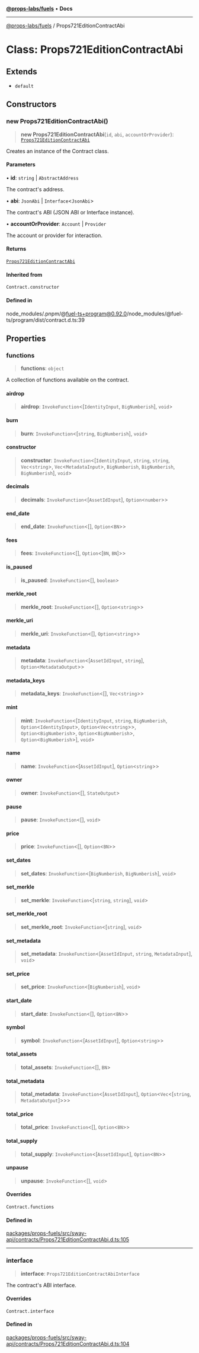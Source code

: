 [**@props-labs/fuels**](../README.md) • **Docs**

***

[@props-labs/fuels](../globals.md) / Props721EditionContractAbi

# Class: Props721EditionContractAbi

## Extends

- `default`

## Constructors

### new Props721EditionContractAbi()

> **new Props721EditionContractAbi**(`id`, `abi`, `accountOrProvider`): [`Props721EditionContractAbi`](Props721EditionContractAbi.md)

Creates an instance of the Contract class.

#### Parameters

• **id**: `string` \| `AbstractAddress`

The contract's address.

• **abi**: `JsonAbi` \| `Interface`\<`JsonAbi`\>

The contract's ABI (JSON ABI or Interface instance).

• **accountOrProvider**: `Account` \| `Provider`

The account or provider for interaction.

#### Returns

[`Props721EditionContractAbi`](Props721EditionContractAbi.md)

#### Inherited from

`Contract.constructor`

#### Defined in

node\_modules/.pnpm/@fuel-ts+program@0.92.0/node\_modules/@fuel-ts/program/dist/contract.d.ts:39

## Properties

### functions

> **functions**: `object`

A collection of functions available on the contract.

#### airdrop

> **airdrop**: `InvokeFunction`\<[`IdentityInput`, `BigNumberish`], `void`\>

#### burn

> **burn**: `InvokeFunction`\<[`string`, `BigNumberish`], `void`\>

#### constructor

> **constructor**: `InvokeFunction`\<[`IdentityInput`, `string`, `string`, `Vec`\<`string`\>, `Vec`\<`MetadataInput`\>, `BigNumberish`, `BigNumberish`, `BigNumberish`], `void`\>

#### decimals

> **decimals**: `InvokeFunction`\<[`AssetIdInput`], `Option`\<`number`\>\>

#### end\_date

> **end\_date**: `InvokeFunction`\<[], `Option`\<`BN`\>\>

#### fees

> **fees**: `InvokeFunction`\<[], `Option`\<[`BN`, `BN`]\>\>

#### is\_paused

> **is\_paused**: `InvokeFunction`\<[], `boolean`\>

#### merkle\_root

> **merkle\_root**: `InvokeFunction`\<[], `Option`\<`string`\>\>

#### merkle\_uri

> **merkle\_uri**: `InvokeFunction`\<[], `Option`\<`string`\>\>

#### metadata

> **metadata**: `InvokeFunction`\<[`AssetIdInput`, `string`], `Option`\<`MetadataOutput`\>\>

#### metadata\_keys

> **metadata\_keys**: `InvokeFunction`\<[], `Vec`\<`string`\>\>

#### mint

> **mint**: `InvokeFunction`\<[`IdentityInput`, `string`, `BigNumberish`, `Option`\<`IdentityInput`\>, `Option`\<`Vec`\<`string`\>\>, `Option`\<`BigNumberish`\>, `Option`\<`BigNumberish`\>, `Option`\<`BigNumberish`\>], `void`\>

#### name

> **name**: `InvokeFunction`\<[`AssetIdInput`], `Option`\<`string`\>\>

#### owner

> **owner**: `InvokeFunction`\<[], `StateOutput`\>

#### pause

> **pause**: `InvokeFunction`\<[], `void`\>

#### price

> **price**: `InvokeFunction`\<[], `Option`\<`BN`\>\>

#### set\_dates

> **set\_dates**: `InvokeFunction`\<[`BigNumberish`, `BigNumberish`], `void`\>

#### set\_merkle

> **set\_merkle**: `InvokeFunction`\<[`string`, `string`], `void`\>

#### set\_merkle\_root

> **set\_merkle\_root**: `InvokeFunction`\<[`string`], `void`\>

#### set\_metadata

> **set\_metadata**: `InvokeFunction`\<[`AssetIdInput`, `string`, `MetadataInput`], `void`\>

#### set\_price

> **set\_price**: `InvokeFunction`\<[`BigNumberish`], `void`\>

#### start\_date

> **start\_date**: `InvokeFunction`\<[], `Option`\<`BN`\>\>

#### symbol

> **symbol**: `InvokeFunction`\<[`AssetIdInput`], `Option`\<`string`\>\>

#### total\_assets

> **total\_assets**: `InvokeFunction`\<[], `BN`\>

#### total\_metadata

> **total\_metadata**: `InvokeFunction`\<[`AssetIdInput`], `Option`\<`Vec`\<[`string`, `MetadataOutput`]\>\>\>

#### total\_price

> **total\_price**: `InvokeFunction`\<[], `Option`\<`BN`\>\>

#### total\_supply

> **total\_supply**: `InvokeFunction`\<[`AssetIdInput`], `Option`\<`BN`\>\>

#### unpause

> **unpause**: `InvokeFunction`\<[], `void`\>

#### Overrides

`Contract.functions`

#### Defined in

[packages/props-fuels/src/sway-api/contracts/Props721EditionContractAbi.d.ts:105](https://github.com/Props-Labs/octane/blob/09e744f342f4ccab903046cdb8054688422ab64d/packages/props-fuels/src/sway-api/contracts/Props721EditionContractAbi.d.ts#L105)

***

### interface

> **interface**: `Props721EditionContractAbiInterface`

The contract's ABI interface.

#### Overrides

`Contract.interface`

#### Defined in

[packages/props-fuels/src/sway-api/contracts/Props721EditionContractAbi.d.ts:104](https://github.com/Props-Labs/octane/blob/09e744f342f4ccab903046cdb8054688422ab64d/packages/props-fuels/src/sway-api/contracts/Props721EditionContractAbi.d.ts#L104)
